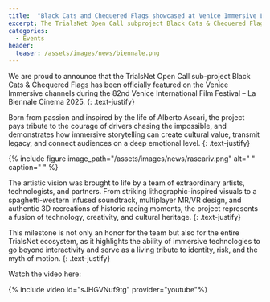 ```yaml
---
title:  "Black Cats and Chequered Flags showcased at Venice Immersive La Biennale Cinema 2025"
excerpt: The TrialsNet Open Call subproject Black Cats & Chequered Flags has been officially featured on the Venice Immersive channels during the 82nd Venice International Film Festival La Biennale Cinema 2025.
categories: 
  - Events
header:
  teaser: /assets/images/news/biennale.png
---
```

We are proud to announce that the TrialsNet Open Call sub-project Black Cats & Chequered Flags has been officially featured on the Venice Immersive channels during the 82nd Venice International Film Festival – La Biennale Cinema 2025.
{: .text-justify}

Born from passion and inspired by the life of Alberto Ascari, the project pays tribute to the courage of drivers chasing the impossible, and demonstrates how immersive storytelling can create cultural value, transmit legacy, and connect audiences on a deep emotional level.
{: .text-justify}

{% include figure image_path="/assets/images/news/rascariv.png" alt=" " caption=" " %}

The artistic vision was brought to life by a team of extraordinary artists, technologists, and partners. From striking lithographic-inspired visuals to a spaghetti-western infused soundtrack, multiplayer MR/VR design, and authentic 3D recreations of historic racing moments, the project represents a fusion of technology, creativity, and cultural heritage.
{: .text-justify}

This milestone is not only an honor for the team but also for the entire TrialsNet ecosystem, as it highlights the ability of immersive technologies to go beyond interactivity and serve as a living tribute to identity, risk, and the myth of motion.
{: .text-justify}

Watch the video here:

{% include video id="sJHGVNuf9tg" provider="youtube"%}



